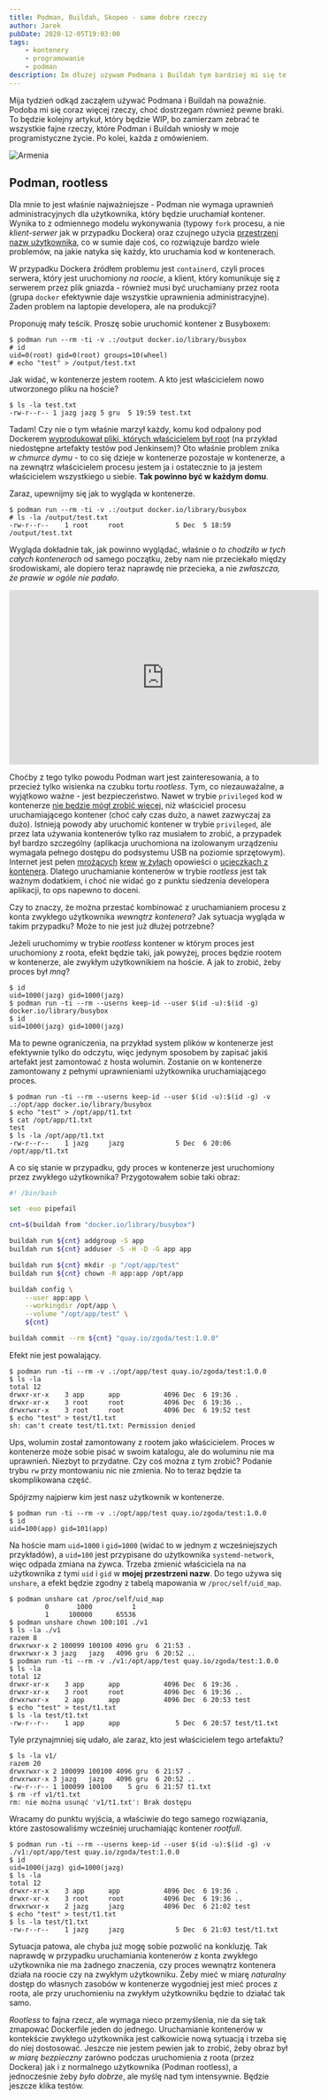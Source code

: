 ```yaml
---
title: Podman, Buildah, Skopeo - same dobre rzeczy
author: Jarek
pubDate: 2020-12-05T19:03:00
tags:
    - kontenery
    - programowanie
    - podman
description: Im dłużej używam Podmana i Buildah tym bardziej mi się te narzędzia podobają. Co fajnego mają?
---
```


Mija tydzień odkąd zacząłem używać Podmana i Buildah na poważnie. Podoba mi się coraz więcej rzeczy, choć dostrzegam również pewne braki. To będzie kolejny artykuł, który będzie WIP, bo zamierzam zebrać te wszystkie fajne rzeczy, które Podman i Buildah wniosły w moje programistyczne życie. Po kolei, każda z omówieniem.

![Armenia](https://i.imgur.com/PKhDCsuh.jpg)

## Podman, rootless

Dla mnie to jest właśnie najważniejsze - Podman nie wymaga uprawnień administracyjnych dla użytkownika, który będzie uruchamiał kontener. Wynika to z odmiennego modelu wykonywania (typowy `fork` procesu, a nie _klient-serwer_ jak w przypadku Dockera) oraz czujnego użycia [przestrzeni nazw użytkownika](https://www.man7.org/linux/man-pages/man7/user_namespaces.7.html), co w sumie daje coś, co rozwiązuje bardzo wiele problemów, na jakie natyka się każdy, kto uruchamia kod w kontenerach.

W przypadku Dockera źródłem problemu jest `containerd`, czyli proces serwera, który jest uruchomiony _na roocie_, a klient, który komunikuje się z serwerem przez plik gniazda - również musi być uruchamiany przez roota (grupa `docker` efektywnie daje wszystkie uprawnienia administracyjne). Żaden problem na laptopie developera, ale na produkcji?

Proponuję mały teścik. Proszę sobie uruchomić kontener z Busyboxem:

```shellsession
$ podman run --rm -ti -v .:/output docker.io/library/busybox
# id
uid=0(root) gid=0(root) groups=10(wheel)
# echo "test" > /output/test.txt
```

Jak widać, w kontenerze jestem rootem. A kto jest właścicielem nowo utworzonego pliku na hoście?

```shellsession
$ ls -la test.txt
-rw-r--r-- 1 jazg jazg 5 gru  5 19:59 test.txt
```

Tadam! Czy nie o tym właśnie marzył każdy, komu kod odpalony pod Dockerem [wyprodukował pliki, których właścicielem był root](https://vsupalov.com/docker-shared-permissions/) (na przykład niedostępne artefakty testów pod Jenkinsem)? Oto właśnie problem znika _w chmurce dymu_ - to co się dzieje w kontenerze pozostaje w kontenerze, a na zewnątrz właścicielem procesu jestem ja i ostatecznie to ja jestem właścicielem wszystkiego u siebie. **Tak powinno być w każdym domu**.

Zaraz, upewnijmy się jak to wygląda w kontenerze.

```shellsession
$ podman run --rm -ti -v .:/output docker.io/library/busybox
# ls -la /output/test.txt
-rw-r--r--    1 root     root             5 Dec  5 18:59 /output/test.txt
```

Wygląda dokładnie tak, jak powinno wyglądać, właśnie _o to chodziło w tych całych kontenerach_ od samego początku, żeby nam nie przeciekało między środowiskami, ale dopiero teraz naprawdę nie przecieka, a nie _zwłaszcza, że prawie w ogóle nie padało_.

<iframe width="560" height="315" src="https://www.youtube.com/embed/Arm4KHGObiI" frameborder="0" allow="accelerometer; autoplay; clipboard-write; encrypted-media; gyroscope; picture-in-picture" allowfullscreen></iframe>

Choćby z tego tylko powodu Podman wart jest zainteresowania, a to przecież tylko wisienka na czubku tortu _rootless_. Tym, co niezauważalne, a wyjątkowo ważne - jest bezpieczeństwo. Nawet w trybie `privileged` kod w kontenerze [nie będzie mógł zrobić więcej](https://www.redhat.com/sysadmin/privileged-flag-container-engines), niż właściciel procesu uruchamiającego kontener (choć cały czas dużo, a nawet zazwyczaj za dużo). Istnieją powody aby uruchomić kontener w trybie `privileged`, ale przez lata używania kontenerów tylko raz musiałem to zrobić, a przypadek był bardzo szczególny (aplikacja uruchomiona na izolowanym urządzeniu wymagała pełnego dostępu do podsystemu USB na poziomie sprzętowym). Internet jest pełen [mrożących](https://blog.trailofbits.com/2019/07/19/understanding-docker-container-escapes/) [krew](https://capsule8.com/blog/practical-container-escape-exercise/) [w żyłach](https://www.redtimmy.com/a-tale-of-escaping-a-hardened-docker-container/) opowieści o [ucieczkach z kontenera](https://unit42.paloaltonetworks.com/breaking-docker-via-runc-explaining-cve-2019-5736/). Dlatego uruchamianie kontenerów w trybie _rootless_ jest tak ważnym dodatkiem, i choć nie widać go z punktu siedzenia developera aplikacji, to ops napewno to doceni.

Czy to znaczy, że można przestać kombinować z uruchamianiem procesu z konta zwykłego użytkownika _wewnątrz kontenera_? Jak sytuacja wygląda w takim przypadku? Może to nie jest już dłużej potrzebne?

Jeżeli uruchomimy w trybie _rootless_ kontener w którym proces jest uruchomiony z roota, efekt będzie taki, jak powyżej, proces będzie rootem w kontenerze, ale zwykłym użytkownikiem na hoście. A jak to zrobić, żeby proces był _mną_?

```shellsession
$ id
uid=1000(jazg) gid=1000(jazg)
$ podman run -ti --rm --userns keep-id --user $(id -u):$(id -g) docker.io/library/busybox
$ id
uid=1000(jazg) gid=1000(jazg)
```

Ma to pewne ograniczenia, na przykład system plików w kontenerze jest efektywnie tylko do odczytu, więc jedynym sposobem by zapisać jakiś artefakt jest zamontować z hosta wolumin. Zostanie on w kontenerze zamontowany z pełnymi uprawnieniami użytkownika uruchamiającego proces.

```shellsession
$ podman run -ti --rm --userns keep-id --user $(id -u):$(id -g) -v .:/opt/app docker.io/library/busybox
$ echo "test" > /opt/app/t1.txt
$ cat /opt/app/t1.txt
test
$ ls -la /opt/app/t1.txt
-rw-r--r--    1 jazg     jazg             5 Dec  6 20:06 /opt/app/t1.txt
```

A co się stanie w przypadku, gdy proces w kontenerze jest uruchomiony przez zwykłego użytkownika? Przygotowałem sobie taki obraz:

```bash
#! /bin/bash

set -euo pipefail

cnt=$(buildah from "docker.io/library/busybox")

buildah run ${cnt} addgroup -S app
buildah run ${cnt} adduser -S -H -D -G app app

buildah run ${cnt} mkdir -p "/opt/app/test"
buildah run ${cnt} chown -R app:app /opt/app

buildah config \
    --user app:app \
    --workingdir /opt/app \
    --volume "/opt/app/test" \
    ${cnt}

buildah commit --rm ${cnt} "quay.io/zgoda/test:1.0.0"
```

Efekt nie jest powalający.

```shellsession
$ podman run -ti --rm -v .:/opt/app/test quay.io/zgoda/test:1.0.0
$ ls -la
total 12
drwxr-xr-x    3 app      app           4096 Dec  6 19:36 .
drwxr-xr-x    3 root     root          4096 Dec  6 19:36 ..
drwxrwxr-x    3 root     root          4096 Dec  6 19:52 test
$ echo "test" > test/t1.txt
sh: can't create test/t1.txt: Permission denied
```

Ups, wolumin został zamontowany z rootem jako właścicielem. Proces w kontenerze może sobie pisać w swoim katalogu, ale do woluminu nie ma uprawnień. Niezbyt to przydatne. Czy coś można z tym zrobić? Podanie trybu `rw` przy montowaniu nic nie zmienia. No to teraz będzie ta skomplikowana część.

Spójrzmy najpierw kim jest nasz użytkownik w kontenerze.

```shellsession
$ podman run -ti --rm -v .:/opt/app/test quay.io/zgoda/test:1.0.0
$ id
uid=100(app) gid=101(app)
```

Na hoście mam `uid=1000` i `gid=1000` (widać to w jednym z wcześniejszych przykładów), a `uid=100` jest przypisane do użytkownika `systemd-network`, więc odpada zmiana na żywca. Trzeba zmienić właściciela na na użytkownika z tymi `uid` i `gid` w **mojej przestrzeni nazw**. Do tego używa się `unshare`, a efekt będzie zgodny z tabelą mapowania w `/proc/self/uid_map`.

```shellsession
$ podman unshare cat /proc/self/uid_map
         0       1000          1
         1     100000      65536
$ podman unshare chown 100:101 ./v1
$ ls -la ./v1
razem 8
drwxrwxr-x 2 100099 100100 4096 gru  6 21:53 .
drwxrwxr-x 3 jazg   jazg   4096 gru  6 20:52 ..
$ podman run -ti --rm -v ./v1:/opt/app/test quay.io/zgoda/test:1.0.0
$ ls -la
total 12
drwxr-xr-x    3 app      app           4096 Dec  6 19:36 .
drwxr-xr-x    3 root     root          4096 Dec  6 19:36 ..
drwxrwxr-x    2 app      app           4096 Dec  6 20:53 test
$ echo "test" > test/t1.txt
$ ls -la test/t1.txt
-rw-r--r--    1 app      app              5 Dec  6 20:57 test/t1.txt
```

Tyle przynajmniej się udało, ale zaraz, kto jest właścicielem tego artefaktu?

```shellsession
$ ls -la v1/
razem 20
drwxrwxr-x 2 100099 100100 4096 gru  6 21:57 .
drwxrwxr-x 3 jazg   jazg   4096 gru  6 20:52 ..
-rw-r--r-- 1 100099 100100    5 gru  6 21:57 t1.txt
$ rm -rf v1/t1.txt
rm: nie można usunąć 'v1/t1.txt': Brak dostępu
```

Wracamy do punktu wyjścia, a właściwie do tego samego rozwiązania, które zastosowaliśmy wcześniej uruchamiając kontener _rootfull_.

```shellsession
$ podman run -ti --rm --userns keep-id --user $(id -u):$(id -g) -v ./v1:/opt/app/test quay.io/zgoda/test:1.0.0
$ id
uid=1000(jazg) gid=1000(jazg)
$ ls -la
total 12
drwxr-xr-x    3 app      app           4096 Dec  6 19:36 .
drwxr-xr-x    3 root     root          4096 Dec  6 19:36 ..
drwxrwxr-x    2 jazg     jazg          4096 Dec  6 21:02 test
$ echo "test" > test/t1.txt
$ ls -la test/t1.txt
-rw-r--r--    1 jazg     jazg             5 Dec  6 21:03 test/t1.txt
```

Sytuacja patowa, ale chyba już mogę sobie pozwolić na konkluzję. Tak naprawdę w przypadku uruchamiania kontenerów z konta zwykłego użytkownika nie ma żadnego znaczenia, czy proces wewnątrz kontenera działa na roocie czy na zwykłym użytkowniku. Żeby mieć w miarę _naturalny_ dostęp do własnych zasobów w kontenerze wygodniej jest mieć proces z roota, ale przy uruchomieniu na zwykłym użytkowniku będzie to działać tak samo.

_Rootless_ to fajna rzecz, ale wymaga nieco przemyślenia, nie da się tak zmapować Dockerfile jeden do jednego. Uruchamianie kontenerów w kontekście zwykłego użytkownika jest całkowicie nową sytuacją i trzeba się do niej dostosować. Jeszcze nie jestem pewien jak to zrobić, żeby obraz był _w miarę bezpieczny_ zarówno podczas uruchomienia z roota (przez Dockera) jak i z normalnego użytkownika (Podman rootless), a jednocześnie żeby _było dobrze_, ale myślę nad tym intensywnie. Będzie jeszcze klika testów.
